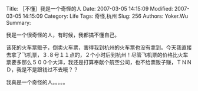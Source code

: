 ﻿Title: ［不懂］我是一个奇怪的人
Date: 2007-03-05 14:15:09
Modified: 2007-03-05 14:15:09
Category: Life
Tags: 奇怪,杭州
Slug: 256
Authors: Yoker.Wu
Summary:

我是一个很奇怪的人，有时候，我都搞不懂自己。

该死的火车票贩子，倒卖火车票，害得我到杭州的火车票也没有拿到。今天我直接去拿了飞机票，３.８号１１点的，２个小时后到杭州！尽管飞机票的价格比火车票要多那么５００个大洋，我还是打算奉献个航空公司，也不给票贩子赚，ＴＮＮＤ，我是不是跟钱过不去哦？？

我真是一个奇怪的人。。。。。